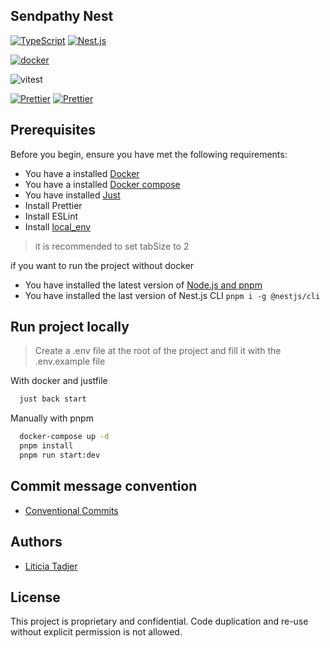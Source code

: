## Sendpathy Nest
    
[![TypeScript](https://img.shields.io/badge/TypeScript-007ACC?style=for-the-badge&logo=typescript&logoColor=white)](https://www.typescriptlang.org/docs/)
[![Nest.js](https://img.shields.io/badge/Nest.js-E0234D?style=for-the-badge&logo=nestjs&logoColor=white)]()

[![docker](https://img.shields.io/badge/Docker-2CA5E0?style=for-the-badge&logo=docker&logoColor=white)](https://www.docker.com/)


![vitest](https://img.shields.io/badge/vitest-6E9F18?style=for-the-badge&logo=vitest&logoColor=white)

[![Prettier](https://img.shields.io/badge/Prettier-1B2B34?style=for-the-badge&logo=prettier&logoColor=white)](https://prettier.io/)
[![Prettier](https://img.shields.io/badge/ESLINT-4B32C3?style=for-the-badge&logo=eslint&logoColor=white)](https://eslint.org/)


## Prerequisites

Before you begin, ensure you have met the following requirements:

- You have a installed [Docker](https://docs.docker.com/get-docker/)
- You have a installed [Docker compose](https://docs.docker.com/compose/)
- You have installed [Just]()
- Install Prettier
- Install ESLint
- Install [local_env](https://github.com/ltadjer/local_env.git)
> it is recommended to set tabSize to 2

if you want to run the project without docker
- You have installed the latest version of [Node.js and pnpm](https://nodejs.org/en/download/)
- You have installed the last version of Nest.js CLI `pnpm i -g @nestjs/cli`


## Run project locally
> Create a .env file at the root of the project and fill it with the .env.example file

With docker and justfile
```bash
  just back start
```

Manually with pnpm
```bash
  docker-compose up -d
  pnpm install
  pnpm run start:dev
```

## Commit message convention
- [Conventional Commits](https://www.conventionalcommits.org/en/v1.0.0/)

## Authors
- [Liticia Tadjer](https://github.com/ltadjer)

## License

This project is proprietary and confidential. Code duplication and re-use without explicit permission is not allowed.

